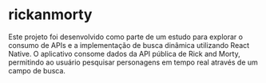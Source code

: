 # rickanmorty
Este projeto foi desenvolvido como parte de um estudo para explorar o consumo de APIs e a implementação de busca dinâmica utilizando React Native. O aplicativo consome dados da API pública de Rick and Morty, permitindo ao usuário pesquisar personagens em tempo real através de um campo de busca.
